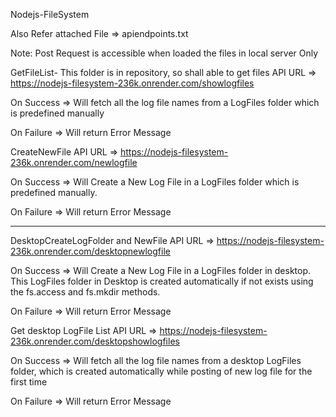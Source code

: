 Nodejs-FileSystem

Also Refer attached File => apiendpoints.txt

Note: Post Request is accessible when loaded the files in local server Only

<!-- GET Request -->
GetFileList- This folder is in repository, so shall able to get files
API URL     => https://nodejs-filesystem-236k.onrender.com/showlogfiles

On Success  => Will fetch all the log file names from a LogFiles folder which is predefined manually

On Failure  => Will return Error Message


<!-- POST Request(Server OS Access Required) -->
CreateNewFile
API URL     => https://nodejs-filesystem-236k.onrender.com/newlogfile

On Success  => Will Create a New Log File in a LogFiles folder which is predefined manually.

On Failure  => Will return Error Message

-------------------------------------------------------------------------------

<!-- POST Request(Server OS Access Required) -->
DesktopCreateLogFolder and NewFile
API URL     => https://nodejs-filesystem-236k.onrender.com/desktopnewlogfile

On Success  => Will Create a New Log File in a LogFiles folder in desktop. This LogFiles folder in Desktop is created automatically if not exists using the fs.access and fs.mkdir methods.

On Failure  => Will return Error Message


<!-- GET Request (Server OS Access Required) -->
Get desktop LogFile List
API URL     => https://nodejs-filesystem-236k.onrender.com/desktopshowlogfiles

On Success  => Will fetch all the log file names from a desktop LogFiles folder, which is created automatically while posting of new log file for the first time

On Failure  => Will return Error Message